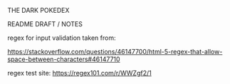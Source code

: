 THE DARK POKEDEX

README DRAFT / NOTES

regex for input validation taken from:

https://stackoverflow.com/questions/46147700/html-5-regex-that-allow-space-between-characters#46147710

regex test site:
https://regex101.com/r/WWZgf2/1
